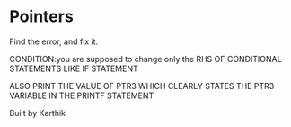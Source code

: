 # Pointers

Find the error, and fix it.

CONDITION:you are supposed to change only the RHS OF CONDITIONAL STATEMENTS LIKE IF
STATEMENT

ALSO PRINT THE VALUE OF PTR3 WHICH CLEARLY STATES THE PTR3 VARIABLE IN THE PRINTF
STATEMENT

Built by Karthik